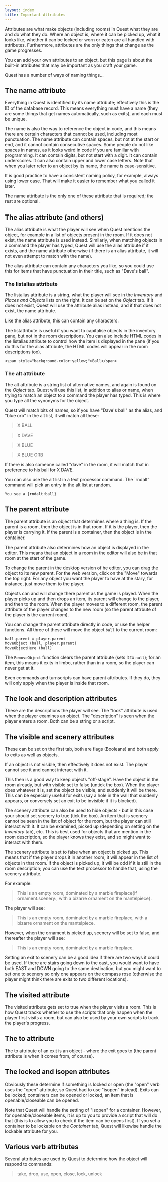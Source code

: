```yaml
---
layout: index
title: Important Attributes
---
```


Attributes are what make objects (including rooms) in Quest what they are and do what they do. Where an object is, where it can be picked up, what it looks like, whether it can be locked or worn or eaten are all handled with attributes. Furthermore, attributes are the only things that change as the game progresses.

You can add your own attributes to an object, but this page is about the built-in attributes that may be important as you craft your game.


Quest has a number of ways of naming things...


The name attribute
------------------

Everything in Quest is identified by its name attribute; effectively this is the ID of the database record. This means everything must have a name (they are some things that get names automatically, such as exits), and each must be unique.

The name is also the way to reference the object in code, and this means there are certain characters that cannot be used, including most punctuation. The name attribute can contain spaces, but not at the start or end, and it cannot contain consecutive spaces. Some people do not like spaces in names, as it looks weird in code if you are familiar with programming. It can contain digits, but not start with a digit. It can contain underscores. It can also contain upper and lower case letters. Note that when you later refer to an object by its name, the name is case-sensitive.

It is good practice to have a consistent naming policy, for example, always using lower case. That will make it easier to remember what you called it later.

The name attribute is the only one of these attribute that is required; the rest are optional.


The alias attribute (and others)
--------------------------------

The alias attribute is what the player will see when Quest mentions the object, for example in a list of objects present in the room. If it does not exist, the name attribute is used instead. Similarly, when matching objects in a command the player has typed, Quest will use the alias attribute if it exists, and the name attribute otherwise (if there is an alias attribute, it will not even attempt to match with the name).

The alias attribute can contain any characters you like, so you could use this for items that have punctuation in their title, such as "Dave's ball".


### The listalias attribute

The listalias attribute is a string, what the player will see in the _Inventory_ and _Places and Objects_ lists on the right. It can be set on the _Object_ tab. If it does not exist, Quest will use the attribute alias instead, and if that does not exist, the name attribute.

Like the alias attribute, this can contain any characters. 

The listattribute is useful if you want to capitalise objects in the inventory pane, but not in the room descriptions. You can also include HTML codes in the listalias attribute to control how the item is displayed in the pane (if you do this for the alias attribute, the HTML codes will appear in the room descriptions too).

```
<span style="background-color:yellow;">Ball</span>
```

### The alt attribute

The alt attribute is a string list of alternative names, and again is found on the _Object_ tab. Quest will use this list, in addition to alias or name, when trying to match an object to a command the player has typed. This is where you type all the synonyms for the object.

Quest will match bits of names, so if you have "Dave's ball" as the alias, and "blue orb" in the alt list, it will match all these:

> X BALL

> X DAVE

> X BLUE

> X BLUE ORB

If there is also someone called "dave" in the room, it will match that in preference to his ball for X DAVE.

You can also use the alt list in a text processor command. The `rndalt' command will pick an entry in the alt list at random.

```
You see a {rndalt:ball}
```


The parent attribute
------

The parent attribute is an object that determines where a thing is. If the parent is a room, then the object is in that room. If it is the player, then the player is carrying it. If the parent is a container, then the object is in the container.

The parent attribute also determines how an object is displayed in the editor. This means that an object in a room in the editor will also be in that room at the start of the game.

To change the parent in the desktop version of he editor, you can drag the object to its new parent. For the web version, click on the "Move" towards the top right. For any object you want the player to have at the stary, for instance, just move them to the player.

Objects can and will change there parent as the game is played. When the player picks up and then drops an item, its parent will change to the player, and then to the room. When the player moves to a different room, the parent attribute of the player changes to the new room (so the parent attrbute of the player is the current room).

You can change the parent attribute directly in code, or use the helper functions. All three of these will move the object `ball` to the current room:

```
ball.parent = player.parent
MoveObject (ball, player.parent)
MoveObjectHere (ball)
```

The `RemoveObject` function clears the parent attribute (sets it to `null`); for an item, this means it exits in limbo, rather than in a room, so the player can never get at it.

Even commands and turnscripts can have parent attributes. If they do, they will only apply when the player is inside that room.


The look and description attributes
------------------------------------

These are the descriptions the player will see. The "look" attribute is used when the player examines an object. The "description" is seen when the player enters a room. Both can be a string or a script.




The visible and scenery attributes
--------------------

These can be set on the first tab, both are flags (Booleans) and both apply to exits as well as objects.

If an object is not visible, then effectively it does not exist. The player cannot see it and cannot interact with it.

This then is a good way to keep objects "off-stage". Have the object in the room already, but with visible set to false (untick the box). When the player does whatever it is, set the object be visible, and suddenly it will be there. This can be especially useful for exits (say a hole in the wall that suddenly appears, or conversely set an exit to be invisible if it is blocked).

The scenery attribute can also be used to hide objects - but in this case your should set scenery to true (tick the box). An item that is scenery cannot be seen in the list of object for the room, but the player can still interact with it. It can be examined, picked up (depending on setting on the _Inventory_ tab), etc. This is best used for objects that are mention in the room description, so the player knows they exist, and so might want to interact with them.

The scenery attribute is set to false when an object is picked up. This means that if the player drops it in another room, it will appear in the list of objects in that room. If the object is picked up, it will be odd if it is still in the room description; you can use the text processor to handle that, using the scenery attribute.

For example:

> This is an empty room, dominated by a marble fireplace{if ornament.scenery:, with a bizarre ornament on the mantelpiece}.

The player will see:

> This is an empty room, dominated by a marble fireplace, with a bizarre ornament on the mantelpiece.

However, when the ornament is picked up, scenery will be set to false, and thereafter the player will see:

> This is an empty room, dominated by a marble fireplace.

Setting an exit to scenery can be a good idea if there are two ways it could be used. If there are stairs going down to the east, you would want to have both EAST and DOWN going to the same destination, but you might want to set one to scenery so only one appears on the compass rose (otherwise the player might think there are exits to two different locations).


The visited attribute
---------------------

The visited attribute gets set to true when the player visits a room. This is how Quest tracks whether to use the scripts that only happen when the player first visits a room, but can also be used by your own scripts to track the player's progress.



The to attribute
----------------

The to attribute of an exit is an object - where the exit goes to (the parent attribute is when it comes from, of course).



The locked and isopen attributes
--------------------------------

Obviously these determine if something is locked or open (the "open" verb uses the "open" attribute, so Quest had to use "isopen" instead). Exits can be locked; containers can be opened or locked, an item that is openable/closeable can be opened.

Note that Quest will handle the setting of "isopen" for a container. However, for openable/closeable items, it is up to you to provide a script that will do that (this is to allow you to check if the item can be opens first). If you set a container to be lockable on the _Container_ tab, Quest will likewise handle the lockable attribute for you.



Various verb attributes
-----------------------

Several attributes are used by Quest to determine how the object will respond to commands:

> take, drop, use, open, close, lock, unlock